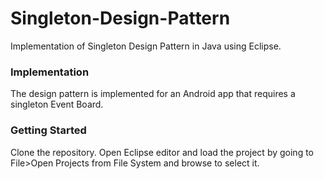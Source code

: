 # Singleton-Design-Pattern
Implementation of Singleton Design Pattern in Java using Eclipse.

### Implementation
The design pattern is implemented for an Android app that requires a singleton Event Board.

### Getting Started
Clone the repository. Open Eclipse editor and load the project by going to File>Open Projects from File System and browse to select it.
